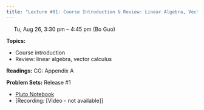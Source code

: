 ```yaml
---
title: "Lecture #01: Course Introduction & Review: Linear Algebra, Vector Calculus"
---
```


&nbsp;&nbsp;&nbsp;&nbsp;&nbsp;Tu, Aug 26, 3:30 pm – 4:45 pm (Bo Guo)

**Topics:**
- Course introduction
- Review: linear algebra, vector calculus

**Readings:** CG: Appendix A

**Problem Sets:** Release #1

- [Pluto Notebook](../pluto_notebooks/Lec1_course_intro.jl)
- [Recording: [Video - not available]]
